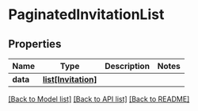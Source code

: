 # PaginatedInvitationList

## Properties
Name | Type | Description | Notes
------------ | ------------- | ------------- | -------------
**data** | [**list[Invitation]**](Invitation.md) |  | 

[[Back to Model list]](../README.md#documentation-for-models) [[Back to API list]](../README.md#documentation-for-api-endpoints) [[Back to README]](../README.md)

